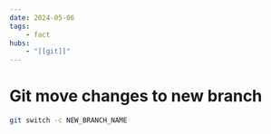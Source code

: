 ```yaml
---
date: 2024-05-06
tags:
    - fact
hubs:
    - "[[git]]"
---
```


# Git move changes to new branch

```bash
git switch -c NEW_BRANCH_NAME
```


